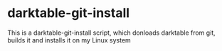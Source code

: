darktable-git-install
=====================

This is a darktable-git-install script, which donloads darktable from git, builds it and installs it on my Linux system
